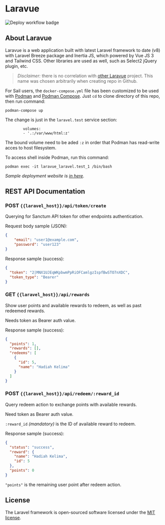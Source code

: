 # Laravue

![Deploy workflow badge](https://github.com/baddwin/laravue/actions/workflows/deploy.yml/badge.svg)

## About Laravue

Laravue is a web application built with latest Laravel framework to date (v8) with
Laravel Breeze package and Inertia JS, which powered by Vue JS 3 and Tailwind CSS.
Other libraries are used as well, such as Select2 jQuery plugin, etc.

  >  *Disclaimer:* there is no correlation with [other Laravue](https://doc.laravue.dev) project.
  >  This name was chosen arbitrarily when creating repo in Github.

For Sail users, the `docker-compose.yml` file has been customized
to be used with [Podman](https://podman.io) and [Podman Compose](https://github.com/containers/podman-compose).
Just `cd` to clone directory of this repo, then run command:

    podman-compose up

The change is just in the `laravel.test` service section:

            volumes:
            - '.:/var/www/html:z'

The bound volume need to be aded `:z` in order that Podman has read-write acces to host filesystem.

To access shell inside Podman, run this command:

    podman exec -it laravue_laravel.test_1 /bin/bash

*Sample deployment website is [in here](http://laravue.badwi.my.id/).*

## REST API Documentation

### POST `{{laravel_host}}/api/token/create`

Querying for Sanctum API token for other endpoints authentication.

Request body sample (JSON):

```json
{
	"email": "user1@example.com",
	"password": "user123"
}
```

Response sample (success):

```json
{
  "token": "2|MNX1UJEqWKpbwmPpRiOFCamlgzIspfBwSTO7nXDC",
  "token_type": "Bearer"
}
```

### GET `{{laravel_host}}/api/rewards`

Show user points and available rewards to redeem,
as well as past redeemed rewards.

Needs token as Bearer auth value.

Response sample (success):

```json
{
  "points": 1,
  "rewards": [],
  "redeems": [
    {
      "id": 5,
      "name": "Hadiah Kelima"
    }
  ]
}
```

### POST `{{laravel_host}}/api/redeem/:reward_id`

Query redeem action to exchange points with available rewards.

Need token as Bearer auth value.

`:reward_id` *(mandatory)* is the ID of available reward to redeem.

Response sample (success):

```json
{
  "status": "success",
  "reward": {
    "name": "Hadiah Kelima",
    "id": 5
  },
  "points": 0
}
```

`"points"` is the remaining user point after redeem action.

## License

The Laravel framework is open-sourced software licensed under the [MIT license](https://opensource.org/licenses/MIT).
